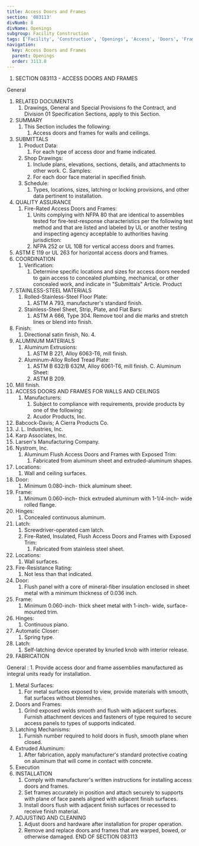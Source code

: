 ```yaml
---
title: Access Doors and Frames
section: '083113'
divNumb: 8
divName: Openings
subgroup: Facility Construction
tags: ['Facility', 'Construction', 'Openings', 'Access', 'Doors', 'Frames']
navigation:
  key: Access Doors and Frames
  parent: Openings
  order: 3113.0
---
```


   1. SECTION 083113 - ACCESS DOORS AND FRAMES

General
1. RELATED DOCUMENTS
   1. Drawings, General and Special Provisions fo the Contract, and Division 01 Specification
Sections, apply to this Section.
2. SUMMARY
   1. This Section includes the following:
      1. Access doors and frames for walls and ceilings.
3. SUBMITTALS
   1. Product Data:
      1. For each type of access door and frame indicated.
   1. Shop Drawings:
      1. Include plans, elevations, sections, details, and attachments to other work. C. Samples:
      1. For each door face material in specified finish.
   1. Schedule:
      1. Types, locations, sizes, latching or locking provisions, and other data pertinent to installation.
4. QUALITY ASSURANCE
   1. Fire-Rated Access Doors and Frames:
      1. Units complying with NFPA 80 that are identical to assemblies tested for fire-test-response characteristics per the following test method and that are listed and labeled by UL or another testing and inspecting agency acceptable to authorities having jurisdiction:
      1. NFPA 252 or UL 10B for vertical access doors and frames.
2. ASTM E 119 or UL 263 for horizontal access doors and frames.
5. COORDINATION
   1. Verification:
      1. Determine specific locations and sizes for access doors needed to gain access to concealed plumbing, mechanical, or other concealed work, and indicate in "Submittals" Article.
Product
1. STAINLESS-STEEL MATERIALS
   1. Rolled-Stainless-Steel Floor Plate:
      1. ASTM A 793, manufacturer's standard finish.
   1. Stainless-Steel Sheet, Strip, Plate, and Flat Bars:
      1. ASTM A 666, Type 304. Remove tool and die marks and stretch lines or blend into finish.
1. Finish:
      1. Directional satin finish, No. 4.
2. ALUMINUM MATERIALS
   1. Aluminum Extrusions:
      1. ASTM B 221, Alloy 6063-T6, mill finish.
   1. Aluminum-Alloy Rolled Tread Plate:
      1. ASTM B 632/B 632M, Alloy 6061-T6, mill finish. C. Aluminum Sheet:
      1. ASTM B 209.
1. Mill finish.
3. ACCESS DOORS AND FRAMES FOR WALLS AND CEILINGS
   1. Manufacturers:
      1. Subject to compliance with requirements, provide products by one of the following:
      1. Acudor Products, Inc.
2. Babcock-Davis; A Cierra Products Co.
3. J. L. Industries, Inc.
4. Karp Associates, Inc.
5. Larsen's Manufacturing Company.
6. Nystrom, Inc.
   1. Aluminum Flush Access Doors and Frames with Exposed Trim:
      1. Fabricated from aluminum sheet and extruded-aluminum shapes.
1. Locations:
      1. Wall and ceiling surfaces.
2. Door:
      1. Minimum 0.080-inch- thick aluminum sheet.
3. Frame:
      1. Minimum 0.060-inch- thick extruded aluminum with 1-1/4-inch- wide rolled flange.
4. Hinges:
      1. Concealed continuous aluminum.
5. Latch:
      1. Screwdriver-operated cam latch.
   1. Fire-Rated, Insulated, Flush Access Doors and Frames with Exposed Trim:
      1. Fabricated from stainless steel sheet.
1. Locations:
      1. Wall surfaces.
2. Fire-Resistance Rating:
      1. Not less than that indicated.
3. Door:
      1. Flush panel with a core of mineral-fiber insulation enclosed in sheet metal with a minimum thickness of 0.036 inch.
4. Frame:
      1. Minimum 0.060-inch- thick sheet metal with 1-inch- wide, surface-mounted trim.
5. Hinges:
      1. Continuous piano.
6. Automatic Closer:
      1. Spring type.
7. Latch:
      1. Self-latching device operated by knurled knob with interior release.
4. FABRICATION

General
:
      1. Provide access door and frame assemblies manufactured as integral units ready for installation.
   1. Metal Surfaces:
      1. For metal surfaces exposed to view, provide materials with smooth, flat surfaces without blemishes.
   1. Doors and Frames:
      1. Grind exposed welds smooth and flush with adjacent surfaces. Furnish attachment devices and fasteners of type required to secure access panels to types of supports indicated.
   1. Latching Mechanisms:
      1. Furnish number required to hold doors in flush, smooth plane when closed.
   1. Extruded Aluminum:
      1. After fabrication, apply manufacturer's standard protective coating on aluminum that will come in contact with concrete.
   1. Execution
1. INSTALLATION
   1. Comply with manufacturer's written instructions for installing access doors and frames.
   1. Set frames accurately in position and attach securely to supports with plane of face panels aligned with adjacent finish surfaces.
   1. Install doors flush with adjacent finish surfaces or recessed to receive finish material.
2. ADJUSTING AND CLEANING
   1. Adjust doors and hardware after installation for proper operation.
   1. Remove and replace doors and frames that are warped, bowed, or otherwise damaged. END OF SECTION 083113
